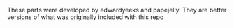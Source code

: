 These parts were developed by edwardyeeks and papejelly. They are better versions of what was originally included with this repo